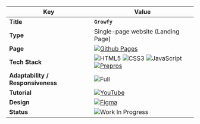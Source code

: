| **Key**                           | **Value**                                                                                                                                                                                                                                                                                                                                                                                                                                            |
|-----------------------------------|------------------------------------------------------------------------------------------------------------------------------------------------------------------------------------------------------------------------------------------------------------------------------------------------------------------------------------------------------------------------------------------------------------------------------------------------------|
| **Title**                         | **`Growfy`**                                                                                                                                                                                                                                                                                                                                                                                                                                         |
| **Type**                          | Single-page website (Landing Page)                                                                                                                                                                                                                                                                                                                                                                                                                   |
| **Page**                          | [![Github Pages](https://img.shields.io/badge/github%20pages-121013?style=for-the-badge&logo=github&logoColor=white)](https://mikroffarad.github.io/workbench/mentors/freelancerls/layouts/growfy/)                                                                                                                                                                                                                                                  |
| **Tech Stack**                    | ![HTML5](https://img.shields.io/badge/html5-%23E34F26.svg?style=for-the-badge&logo=html5&logoColor=white)  ![CSS3](https://img.shields.io/badge/css3-%231572B6.svg?style=for-the-badge&logo=css3&logoColor=white)   ![JavaScript](https://img.shields.io/badge/javascript-%23323330.svg?style=for-the-badge&logo=javascript&logoColor=%23F7DF1E) [![Prepros](https://img.shields.io/badge/Prepros-17b4d8?style=for-the-badge) ](https://prepros.io/) |
| **Adaptability / Responsiveness** | ![Full](https://img.shields.io/badge/Full-a155b9?style=for-the-badge)                                                                                                                                                                                                                                                                                                                                                                                |
| **Tutorial**                      | [![YouTube](https://img.shields.io/badge/YouTube-%23FF0000.svg?style=for-the-badge&logo=YouTube&logoColor=white)](https://www.youtube.com/live/7E6lHqmf4FY?si=fYsIEnLqCYY3F4T7)                                                                                                                                                                                                                                                                      |
| **Design**                        | [![Figma](https://img.shields.io/badge/figma-%23F24E1E.svg?style=for-the-badge&logo=figma&logoColor=white)](https://www.patreon.com/posts/75568778)                                                                                                                                                                                                                                                                                                  |
| **Status**                        | ![Work In Progress](https://img.shields.io/badge/Work%20In%20Progress-f87101?style=for-the-badge)                                                                                                                                                                                                                                                                                                                                                    |
